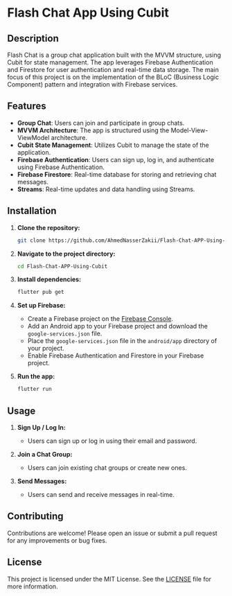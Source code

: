 
# Flash Chat App Using Cubit

## Description

Flash Chat is a group chat application built with the MVVM structure, using Cubit for state management. The app leverages Firebase Authentication and Firestore for user authentication and real-time data storage. The main focus of this project is on the implementation of the BLoC (Business Logic Component) pattern and integration with Firebase services.

## Features

- **Group Chat**: Users can join and participate in group chats.
- **MVVM Architecture**: The app is structured using the Model-View-ViewModel architecture.
- **Cubit State Management**: Utilizes Cubit to manage the state of the application.
- **Firebase Authentication**: Users can sign up, log in, and authenticate using Firebase Authentication.
- **Firebase Firestore**: Real-time database for storing and retrieving chat messages.
- **Streams**: Real-time updates and data handling using Streams.

## Installation

1. **Clone the repository:**

   ```bash
   git clone https://github.com/AhmedNasserZakii/Flash-Chat-APP-Using-Cubit.git
   ```

2. **Navigate to the project directory:**

   ```bash
   cd Flash-Chat-APP-Using-Cubit
   ```

3. **Install dependencies:**

   ```bash
   flutter pub get
   ```

4. **Set up Firebase:**

   - Create a Firebase project on the [Firebase Console](https://console.firebase.google.com/).
   - Add an Android app to your Firebase project and download the `google-services.json` file.
   - Place the `google-services.json` file in the `android/app` directory of your project.
   - Enable Firebase Authentication and Firestore in your Firebase project.

5. **Run the app:**

   ```bash
   flutter run
   ```

## Usage

1. **Sign Up / Log In:**
   - Users can sign up or log in using their email and password.

2. **Join a Chat Group:**
   - Users can join existing chat groups or create new ones.

3. **Send Messages:**
   - Users can send and receive messages in real-time.

## Contributing

Contributions are welcome! Please open an issue or submit a pull request for any improvements or bug fixes.

## License

This project is licensed under the MIT License. See the [LICENSE](LICENSE) file for more information.
